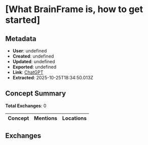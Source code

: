 # \[What BrainFrame is, how to get started\]

## Metadata

- **User**: undefined
- **Created**: undefined
- **Updated**: undefined
- **Exported**: undefined
- **Link**: [ChatGPT](undefined)
- **Extracted**: 2025-10-25T18:34:50.013Z

## Concept Summary

**Total Exchanges**: 0

| Concept | Mentions | Locations |
|---------|----------|----------|

## Exchanges

